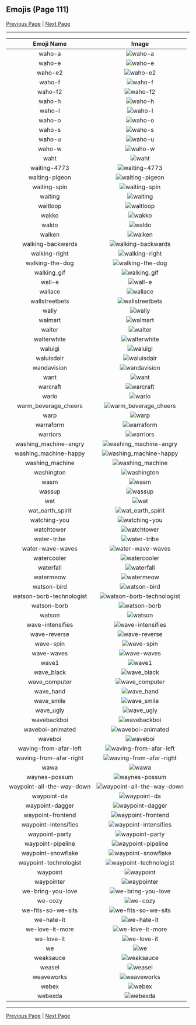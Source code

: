 
## Emojis (Page 111)

[Previous Page](/docs/hc/page-v-0110.md)
  | [Next Page](/docs/hc/page-w-0112.md)

<hr />

|Emoji Name|Image|
| :-: | :-: |
|waho-a| ![waho-a](/emojis/hc/waho-a.png)|
|waho-e| ![waho-e](/emojis/hc/waho-e.png)|
|waho-e2| ![waho-e2](/emojis/hc/waho-e2.png)|
|waho-f| ![waho-f](/emojis/hc/waho-f.png)|
|waho-f2| ![waho-f2](/emojis/hc/waho-f2.png)|
|waho-h| ![waho-h](/emojis/hc/waho-h.png)|
|waho-l| ![waho-l](/emojis/hc/waho-l.png)|
|waho-o| ![waho-o](/emojis/hc/waho-o.png)|
|waho-s| ![waho-s](/emojis/hc/waho-s.png)|
|waho-u| ![waho-u](/emojis/hc/waho-u.png)|
|waho-w| ![waho-w](/emojis/hc/waho-w.png)|
|waht| ![waht](/emojis/hc/waht.png)|
|waiting-4773| ![waiting-4773](/emojis/hc/waiting-4773.png)|
|waiting-pigeon| ![waiting-pigeon](/emojis/hc/waiting-pigeon.gif)|
|waiting-spin| ![waiting-spin](/emojis/hc/waiting-spin.gif)|
|waiting| ![waiting](/emojis/hc/waiting.gif)|
|waitloop| ![waitloop](/emojis/hc/waitloop.gif)|
|wakko| ![wakko](/emojis/hc/wakko.png)|
|waldo| ![waldo](/emojis/hc/waldo.png)|
|walken| ![walken](/emojis/hc/walken.jpg)|
|walking-backwards| ![walking-backwards](/emojis/hc/walking-backwards.gif)|
|walking-right| ![walking-right](/emojis/hc/walking-right.gif)|
|walking-the-dog| ![walking-the-dog](/emojis/hc/walking-the-dog.png)|
|walking_gif| ![walking_gif](/emojis/hc/walking_gif.gif)|
|wall-e| ![wall-e](/emojis/hc/wall-e.png)|
|wallace| ![wallace](/emojis/hc/wallace.jpg)|
|wallstreetbets| ![wallstreetbets](/emojis/hc/wallstreetbets.jpg)|
|wally| ![wally](/emojis/hc/wally.png)|
|walmart| ![walmart](/emojis/hc/walmart.png)|
|walter| ![walter](/emojis/hc/walter.png)|
|walterwhite| ![walterwhite](/emojis/hc/walterwhite.png)|
|waluigi| ![waluigi](/emojis/hc/waluigi.png)|
|waluisdair| ![waluisdair](/emojis/hc/waluisdair.png)|
|wandavision| ![wandavision](/emojis/hc/wandavision.png)|
|want| ![want](/emojis/hc/want.png)|
|warcraft| ![warcraft](/emojis/hc/warcraft.png)|
|wario| ![wario](/emojis/hc/wario.png)|
|warm_beverage_cheers| ![warm_beverage_cheers](/emojis/hc/warm_beverage_cheers.png)|
|warp| ![warp](/emojis/hc/warp.png)|
|warraform| ![warraform](/emojis/hc/warraform.png)|
|warriors| ![warriors](/emojis/hc/warriors.png)|
|washing_machine-angry| ![washing_machine-angry](/emojis/hc/washing_machine-angry.png)|
|washing_machine-happy| ![washing_machine-happy](/emojis/hc/washing_machine-happy.png)|
|washing_machine| ![washing_machine](/emojis/hc/washing_machine.png)|
|washington| ![washington](/emojis/hc/washington.png)|
|wasm| ![wasm](/emojis/hc/wasm.png)|
|wassup| ![wassup](/emojis/hc/wassup.jpg)|
|wat| ![wat](/emojis/hc/wat.png)|
|wat_earth_spirit| ![wat_earth_spirit](/emojis/hc/wat_earth_spirit.gif)|
|watching-you| ![watching-you](/emojis/hc/watching-you.gif)|
|watchtower| ![watchtower](/emojis/hc/watchtower.png)|
|water-tribe| ![water-tribe](/emojis/hc/water-tribe.png)|
|water-wave-waves| ![water-wave-waves](/emojis/hc/water-wave-waves.gif)|
|watercooler| ![watercooler](/emojis/hc/watercooler.png)|
|waterfall| ![waterfall](/emojis/hc/waterfall.png)|
|watermeow| ![watermeow](/emojis/hc/watermeow.png)|
|watson-bird| ![watson-bird](/emojis/hc/watson-bird.png)|
|watson-borb-technologist| ![watson-borb-technologist](/emojis/hc/watson-borb-technologist.png)|
|watson-borb| ![watson-borb](/emojis/hc/watson-borb.png)|
|watson| ![watson](/emojis/hc/watson.jpg)|
|wave-intensifies| ![wave-intensifies](/emojis/hc/wave-intensifies.gif)|
|wave-reverse| ![wave-reverse](/emojis/hc/wave-reverse.png)|
|wave-spin| ![wave-spin](/emojis/hc/wave-spin.gif)|
|wave-waves| ![wave-waves](/emojis/hc/wave-waves.gif)|
|wave1| ![wave1](/emojis/hc/wave1.gif)|
|wave_black| ![wave_black](/emojis/hc/wave_black.png)|
|wave_computer| ![wave_computer](/emojis/hc/wave_computer.gif)|
|wave_hand| ![wave_hand](/emojis/hc/wave_hand.gif)|
|wave_smile| ![wave_smile](/emojis/hc/wave_smile.gif)|
|wave_ugly| ![wave_ugly](/emojis/hc/wave_ugly.gif)|
|wavebackboi| ![wavebackboi](/emojis/hc/wavebackboi.png)|
|waveboi-animated| ![waveboi-animated](/emojis/hc/waveboi-animated.gif)|
|waveboi| ![waveboi](/emojis/hc/waveboi.png)|
|waving-from-afar-left| ![waving-from-afar-left](/emojis/hc/waving-from-afar-left.png)|
|waving-from-afar-right| ![waving-from-afar-right](/emojis/hc/waving-from-afar-right.png)|
|wawa| ![wawa](/emojis/hc/wawa.png)|
|waynes-possum| ![waynes-possum](/emojis/hc/waynes-possum.png)|
|waypoint-all-the-way-down| ![waypoint-all-the-way-down](/emojis/hc/waypoint-all-the-way-down.gif)|
|waypoint-da| ![waypoint-da](/emojis/hc/waypoint-da.png)|
|waypoint-dagger| ![waypoint-dagger](/emojis/hc/waypoint-dagger.png)|
|waypoint-frontend| ![waypoint-frontend](/emojis/hc/waypoint-frontend.png)|
|waypoint-intensifies| ![waypoint-intensifies](/emojis/hc/waypoint-intensifies.gif)|
|waypoint-party| ![waypoint-party](/emojis/hc/waypoint-party.gif)|
|waypoint-pipeline| ![waypoint-pipeline](/emojis/hc/waypoint-pipeline.gif)|
|waypoint-snowflake| ![waypoint-snowflake](/emojis/hc/waypoint-snowflake.png)|
|waypoint-technologist| ![waypoint-technologist](/emojis/hc/waypoint-technologist.png)|
|waypoint| ![waypoint](/emojis/hc/waypoint.png)|
|waypointer| ![waypointer](/emojis/hc/waypointer.png)|
|we-bring-you-love| ![we-bring-you-love](/emojis/hc/we-bring-you-love.png)|
|we-cozy| ![we-cozy](/emojis/hc/we-cozy.png)|
|we-fits-so-we-sits| ![we-fits-so-we-sits](/emojis/hc/we-fits-so-we-sits.png)|
|we-hate-it| ![we-hate-it](/emojis/hc/we-hate-it.png)|
|we-love-it-more| ![we-love-it-more](/emojis/hc/we-love-it-more.png)|
|we-love-it| ![we-love-it](/emojis/hc/we-love-it.png)|
|we| ![we](/emojis/hc/we.png)|
|weaksauce| ![weaksauce](/emojis/hc/weaksauce.png)|
|weasel| ![weasel](/emojis/hc/weasel.jpg)|
|weaveworks| ![weaveworks](/emojis/hc/weaveworks.png)|
|webex| ![webex](/emojis/hc/webex.jpg)|
|webexda| ![webexda](/emojis/hc/webexda.png)|

<hr/>

[Previous Page](/docs/hc/page-v-0110.md)
  | [Next Page](/docs/hc/page-w-0112.md)